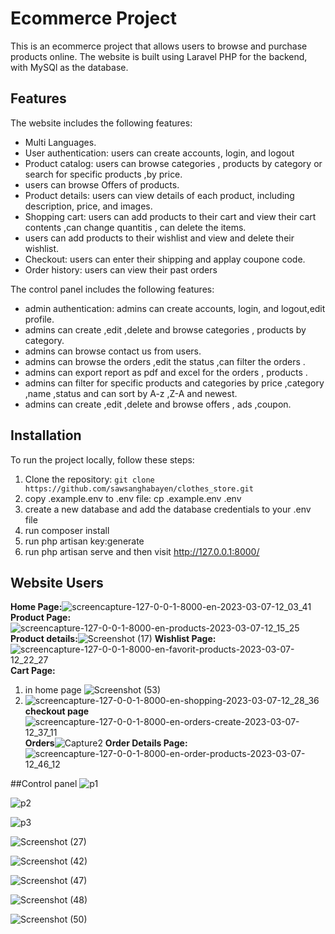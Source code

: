 # Ecommerce Project

This is an ecommerce project that allows users to browse and purchase products online. The website is built using Laravel PHP for the backend, with MySQl as the database.

## Features

The website includes the following features:
- Multi Languages.
- User authentication: users can create accounts, login, and logout
- Product catalog: users can browse categories , products by category or search for specific products ,by price.
- users can browse Offers of products.
- Product details: users can view details of each product, including description, price, and images.
- Shopping cart: users can add products to their cart and view their cart contents ,can change quantitis , can delete the items.
- users can add products to their wishlist and view and delete their wishlist.
- Checkout: users can enter their shipping and applay coupone code.
- Order history: users can view their past orders


The control panel includes the following features:

- admin authentication: admins can create accounts, login, and logout,edit profile. 
- admins can create ,edit ,delete and browse categories , products by category.
- admins can browse contact us from users.
- admins can browse the orders ,edit the status ,can filter the orders .
- admins can export report as  pdf and excel for the orders , products .
- admins can filter for specific products and categories by price ,category ,name ,status and can  sort by A-z ,Z-A and newest.
- admins can create ,edit ,delete and browse offers , ads ,coupon.

## Installation

To run the project locally, follow these steps:

1. Clone the repository: `git clone https://github.com/sawsanghabayen/clothes_store.git`
2. copy .example.env to .env file: cp .example.env .env
3. create a new database and add the database credentials to your .env file
4. run composer install
5. run php artisan key:generate
6. run php artisan serve and then visit http://127.0.0.1:8000/

## Website Users

**Home Page:**![screencapture-127-0-0-1-8000-en-2023-03-07-12_03_41](https://user-images.githubusercontent.com/72341135/223389899-a7ab2fd6-b2d7-4970-9ef1-58dc59af6bc0.png)
**Product Page:**![screencapture-127-0-0-1-8000-en-products-2023-03-07-12_15_25](https://user-images.githubusercontent.com/72341135/223392954-7a2223ab-5293-431f-ab08-db59f1cc8b12.png)
**Product details:**![Screenshot (17)](https://user-images.githubusercontent.com/72341135/223393508-1797561b-1f4a-4175-8576-c23589e2779f.png)
**Wishlist Page:**![screencapture-127-0-0-1-8000-en-favorit-products-2023-03-07-12_22_27](https://user-images.githubusercontent.com/72341135/223394719-9d8ede7f-591c-4cac-9970-0317f9dba930.png)
**Cart Page:**
1. in home page ![Screenshot (53)](https://user-images.githubusercontent.com/72341135/223395758-edd6ceca-a3e0-46d1-972e-49123c657005.png)
2. ![screencapture-127-0-0-1-8000-en-shopping-2023-03-07-12_28_36](https://user-images.githubusercontent.com/72341135/223396546-a5baa870-33d8-4d35-be59-25ea9b683e2e.png)
**checkout page**![screencapture-127-0-0-1-8000-en-orders-create-2023-03-07-12_37_11](https://user-images.githubusercontent.com/72341135/223398702-4f951102-7228-4c07-9191-63c1f8c4cd5c.png)
**Orders**![Capture2](https://user-images.githubusercontent.com/72341135/223401218-0276ecd2-67c8-4275-b079-7b96795a0904.PNG)
**Order Details Page:**![screencapture-127-0-0-1-8000-en-order-products-2023-03-07-12_46_12](https://user-images.githubusercontent.com/72341135/223400664-2cf689c7-0a6e-47ea-9804-ca7ae0c3b8aa.png)

##Control panel
![p1](https://user-images.githubusercontent.com/72341135/223402616-c635d61a-74c1-4478-9be6-578a6e186aa8.png)

![p2](https://user-images.githubusercontent.com/72341135/223402788-4ffb7665-7d61-4586-bff7-e9c1dd13d9e3.png)

![p3](https://user-images.githubusercontent.com/72341135/223402813-6d28f4d5-88fe-4899-b255-63d57faac1a5.png)

![Screenshot (27)](https://user-images.githubusercontent.com/72341135/223402854-aa0559e1-5f24-4846-8bf9-2aefe924b219.png)

![Screenshot (42)](https://user-images.githubusercontent.com/72341135/223402905-3f729cf1-3c6e-4449-b53c-fc73394f9f3a.png)

![Screenshot (47)](https://user-images.githubusercontent.com/72341135/223403150-1f50f8fa-83c6-44ed-834b-d5c43faf9085.png)

![Screenshot (48)](https://user-images.githubusercontent.com/72341135/223402999-d79768ed-66f8-462c-ad00-8c53ba8a31f9.png)

![Screenshot (50)](https://user-images.githubusercontent.com/72341135/223403034-385a9dbf-fb44-46b5-836c-0592ee960824.png)












